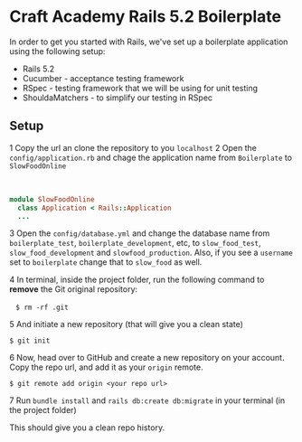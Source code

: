 # Craft Academy Rails 5.2 Boilerplate

In order to get you started with Rails, we've set up a boilerplate application using the following setup:
* Rails 5.2
* Cucumber - acceptance testing framework
* RSpec - testing framework that we will be using for unit testing
* ShouldaMatchers - to simplify our testing in RSpec


## Setup

1 Copy the url an clone the repository to you `localhost`
2 Open the `config/application.rb` and chage the application name from `Boilerplate` to `SlowFoodOnline` 

  
  ```ruby
  module SlowFoodOnline
    class Application < Rails::Application
    ...
 ```
 
3 Open the `config/database.yml` and change the database name from `boilerplate_test`, `boilerplate_development`, etc, to `slow_food_test`, `slow_food_development` and `slowfood_production`. Also, if you see a `username` set to `boilerplate` change that to `slow_food` as well. 

4 In terminal, inside the project folder, run the following command to **remove** the Git original repository: 

  ```
  $ rm -rf .git
  ```
  
5 And initiate a new repository (that will give you a clean state)
 
  ```
  $ git init
  ```
 
6 Now, head over to GitHub and create a new repository on your account. Copy the repo url, and add it as your `origin` remote.

```
$ git remote add origin <your repo url>
```
 
7 Run `bundle install` and `rails db:create db:migrate` in your terminal (in the project folder) 
  
This should give you a clean repo history.
